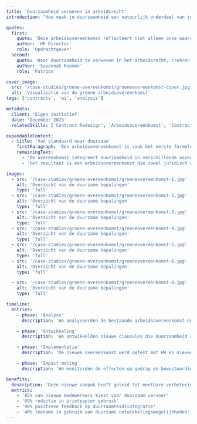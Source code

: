 ```yaml
---
title: 'Duurzaamheid verweven in arbeidsrecht'
introduction: "Hoe maak je duurzaamheid een natuurlijk onderdeel van je arbeidsovereenkomst? Voor een vooruitstrevende organisatie ontwikkelde Patroon een 'groene arbeidsovereenkomst' die verder gaat dan standaard bepalingen. Door duurzaamheid te integreren in de dagelijkse werkpraktijk, wordt het een vanzelfsprekend onderdeel van de bedrijfscultuur."

quotes:
  first:
    quote: 'Deze arbeidsovereenkomst reflecteert niet alleen onze waarden, maar inspireert medewerkers ook om duurzaamheid in de praktijk te brengen. Het is meer dan een contract - het is een statement van wie we zijn.'
    author: 'HR Director'
    role: 'Opdrachtgever'
  second:
    quote: 'Door duurzaamheid te verweven in het arbeidsrecht, creëren we een nieuwe standaard voor moderne organisaties. Deze overeenkomst laat zien hoe juridische documenten kunnen bijdragen aan positieve verandering.'
    author: 'Savannah Koomen'
    role: 'Patroon'

cover_image:
  src: '/case-studies/groene-overeenkomst/groeneovereenkomst-cover.jpg'
  alt: 'Visualisatie van de groene arbeidsovereenkomst'
tags: ['contracts', 'ai', 'analysis']

metadata:
  client: 'Eigen initiatief'
  date: 'December 2023'
  relatedSkills: ['Contract Redesign', 'Arbeidsovereenkomst', 'Contract UX', 'Brand Identity']

expandableContent:
  - title: 'Van standaard naar duurzaam'
    firstParagraph: 'Een arbeidsovereenkomst is vaak het eerste formele contact tussen werkgever en werknemer. Door duurzaamheid hierin te integreren, wordt direct duidelijk dat het een kernwaarde is van de organisatie. We ontwikkelden een overeenkomst die verder gaat dan wettelijke vereisten en concrete handvatten biedt voor duurzaam gedrag.'
    remainingText:
      - 'De overeenkomst integreert duurzaamheid in verschillende aspecten van het werk: van mobiliteit en thuiswerken tot lunches en opleidingen. Door gebruik van heldere iconen en infographics worden de duurzaamheidsaspecten benadrukt en wordt het document niet alleen juridisch bindend, maar ook inspirerend.'
      - 'Het resultaat is een arbeidsovereenkomst die zowel juridisch waterdicht als praktisch toepasbaar is. Het document draagt direct bij aan gedragsverandering en versterkt de duurzame bedrijfscultuur.'

images:
  - src: '/case-studies/groene-overeenkomst/groeneovereenkomst-1.jpg'
    alt: 'Overzicht van de duurzame bepalingen'
    type: 'full'
  - src: '/case-studies/groene-overeenkomst/groeneovereenkomst-2.jpg'
    alt: 'Overzicht van de duurzame bepalingen'
    type: 'full'
  - src: '/case-studies/groene-overeenkomst/groeneovereenkomst-3.jpg'
    alt: 'Overzicht van de duurzame bepalingen'
    type: 'full'
  - src: '/case-studies/groene-overeenkomst/groeneovereenkomst-4.jpg'
    alt: 'Overzicht van de duurzame bepalingen'
    type: 'full'
  - src: '/case-studies/groene-overeenkomst/groeneovereenkomst-5.jpg'
    alt: 'Overzicht van de duurzame bepalingen'
    type: 'full'
  - src: '/case-studies/groene-overeenkomst/groeneovereenkomst-6.jpg'
    alt: 'Overzicht van de duurzame bepalingen'
    type: 'full'

  - src: '/case-studies/groene-overeenkomst/groeneovereenkomst-8.jpg'
    alt: 'Overzicht van de duurzame bepalingen'
    type: 'full'

timeline:
  entries:
    - phase: 'Analyse'
      description: 'We analyseerden de bestaande arbeidsovereenkomst en identificeerden mogelijkheden om duurzaamheid te integreren.'

    - phase: 'Ontwikkeling'
      description: 'We ontwikkelden nieuwe clausules die duurzaamheid concreet maken en vertaalden deze naar begrijpelijke taal en visuele elementen.'

    - phase: 'Implementatie'
      description: 'De nieuwe overeenkomst werd getest met HR en nieuwe medewerkers, en verder verfijnd op basis van hun feedback.'

    - phase: 'Impact meting'
      description: 'We monitorden de effecten op gedrag en bewustwording bij nieuwe medewerkers en verzamelden feedback voor verdere optimalisatie.'

benefits:
  description: 'Deze nieuwe aanpak heeft geleid tot meetbare verbeteringen in duurzaam gedrag en betrokkenheid'
  metrics:
    - '85% van nieuwe medewerkers kiest voor duurzaam vervoer'
    - '60% reductie in printpapier gebruik'
    - '90% positieve feedback op duurzaamheidsintegratie'
    - '40% toename in gebruik van duurzame ontwikkelingsmogelijkheden'
---
```

